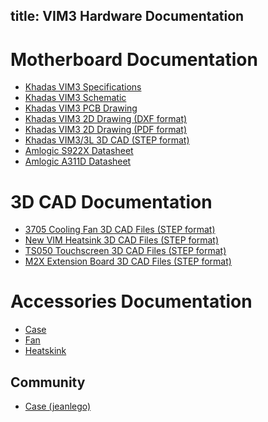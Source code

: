title: VIM3 Hardware Documentation
---

# Motherboard Documentation

* [Khadas VIM3 Specifications](https://dl.khadas.com/Hardware/VIM3/Specs/Khadas_VIM3_Specs.pdf)
* [Khadas VIM3 Schematic](https://dl.khadas.com/Hardware/VIM3/Schematic/VIM3_V12_Sch.pdf)
* [Khadas VIM3 PCB Drawing](https://dl.khadas.com/Hardware/VIM3/Schematic/VIM3_V12_Silk.pdf)
* [Khadas VIM3 2D Drawing (DXF format)](https://dl.khadas.com/Hardware/VIM3/DXF/VIM3_V11_DXF.7z)
* [Khadas VIM3 2D Drawing (PDF format)]()
* [Khadas VIM3/3L 3D CAD (STEP format)](https://dl.khadas.com/Hardware/VIM3/CAD/VIM3_v11_3D_CAD_21_Sep_2019.zip)
* [Amlogic S922X Datasheet](https://dl.khadas.com/Hardware/VIM3/Datasheet/S922X_Datasheet_Wesion.pdf)
* [Amlogic A311D Datasheet](https://dl.khadas.com/Hardware/VIM3/Datasheet/A311D_Datasheet_01_Wesion.pdf)

# 3D CAD Documentation

* [3705 Cooling Fan 3D CAD Files (STEP format)](https://dl.khadas.com/Hardware/Accessories/CAD/3705_Cooling_Fan_3D_CAD.zip)
* [New VIM Heatsink 3D CAD Files (STEP format)](https://dl.khadas.com/Hardware/Accessories/CAD/New_VIM_Heatsink_3D_CAD.zip)
* [TS050 Touchscreen 3D CAD Files (STEP format)](https://dl.khadas.com/Hardware/Accessories/CAD/TS050_Touchscreen_3D_CAD.zip)
* [M2X Extension Board 3D CAD Files (STEP format)](https://dl.khadas.com/Hardware/Accessories/CAD/M2X_Extension_3D_CAD_Files_21_Sep_2019.zip)

# Accessories Documentation

* [Case](https://www.khadas.com/product-page/diy-case)
* [Fan](https://www.khadas.com/product-page/3705-cooling-fan)
* [Heatskink](https://www.khadas.com/product-page/new-vim-heatsink)

## Community

* [Case (jeanlego)](https://www.thingiverse.com/thing:4035740)


